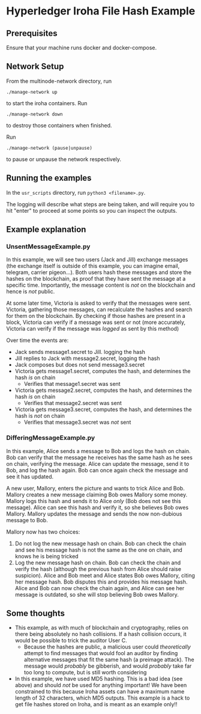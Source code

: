 # Hyperledger Iroha File Hash Example

## Prerequisites
Ensure that your machine runs docker and docker-compose.

## Network Setup
From the multinode-network directory, run

`./manage-network up`

to start the iroha containers. Run

`./manage-network down`

to destroy those containers when finished.

Run

`./manage-network (pause|unpause)`

to pause or unpause the network respectively.

## Running the examples

In the `usr_scripts` directory, run `python3 <filename>.py`. 

The logging will describe what steps are being taken, and will require you to hit "enter" to proceed at some points so you can inspect the outputs.


## Example explanation

### UnsentMessageExample.py
In this example, we will see two users (Jack and Jill) exchange messages (the exchange itself is outside of this example, you can imagine email, telegram, carrier pigeon...). Both users hash these messages and store the hashes on the blockchain, as proof that they have sent the message at a specific time. Importantly, the message content is *not* on the blockchain and hence is *not* public.

At some later time, Victoria is asked to verify that the messages were sent. Victoria, gathering those messages, can recalculate the hashes and search for them on the blockchain. By checking if those hashes are present in a block, Victoria can verify if a message was sent or not (more accurately, Victoria can verify if the message was *logged* as sent by this method)

Over time the events are:
- Jack sends message1.secret to Jill. logging the hash
- Jill replies to Jack with message2.secret, logging the hash
- Jack composes but does not send message3.secret
- Victoria gets message1.secret, computes the hash, and determines the hash *is* on chain
    - Verifies that message1.secret was sent
- Victoria gets message2.secret, computes the hash, and determines the hash *is* on chain
    - Verifies that message2.secret was sent
- Victoria gets message3.secret, computes the hash, and determines the hash is *not* on chain
    - Verifies that message3.secret was *not* sent

### DifferingMessageExample.py
In this example, Alice sends a message to Bob and logs the hash on chain. Bob can verify that the message he receives has the same hash as he sees on chain, verifying the message. Alice can update the message, send it to Bob, and log the hash again. Bob can once again check the message and see it has updated.

A new user, Mallory, enters the picture and wants to trick Alice and Bob. Mallory creates a new message claiming Bob owes Mallory some money. Mallory logs this hash and sends it to Alice *only* (Bob does not see this message). Alice can see this hash and verify it, so she believes Bob owes Mallory. Mallory updates the message and sends the now non-dubious message to Bob.

Mallory now has two choices:
1. Do not log the new message hash on chain. Bob can check the chain and see his message hash is not the same as the one on chain, and knows he is being tricked
2. Log the new message hash on chain. Bob can check the chain and verify the hash (although the previous hash from Alice should raise suspicion).
Alice and Bob meet and Alice states Bob owes Mallory, citing her message hash. Bob disputes this and provides his message hash. Alice and Bob can now check the chain again, and Alice can see her message is outdated, so she will stop believing Bob owes Mallory.

## Some thoughts
- This example, as with much of blockchain and cryptography, relies on there being absolutely no hash collisions. If a hash collision occurs, it would be possible to trick the auditor User C.
    - Because the hashes are public, a malicious user could *theoretically* attempt to find messages that would fool an auditor by finding alternative messages that fit the same hash (a preimage attack). The message would *probably* be gibberish, and would *probably* take far too long to compute, but is still worth considering
- In this example, we have used MD5 hashing. This is a bad idea (see above) and should *not* be used for anything important! We have been constrained to this because Iroha assets can have a maximum name length of 32 characters, which MD5 outputs. This example is a hack to get file hashes stored on Iroha, and is meant as an example only!!
